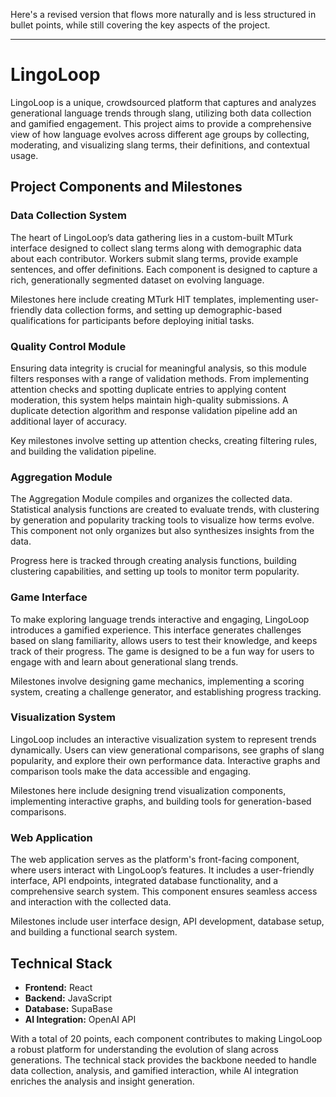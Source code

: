Here's a revised version that flows more naturally and is less structured in bullet points, while still covering the key aspects of the project.

---

# LingoLoop

LingoLoop is a unique, crowdsourced platform that captures and analyzes generational language trends through slang, utilizing both data collection and gamified engagement. This project aims to provide a comprehensive view of how language evolves across different age groups by collecting, moderating, and visualizing slang terms, their definitions, and contextual usage.

## Project Components and Milestones

### Data Collection System

The heart of LingoLoop’s data gathering lies in a custom-built MTurk interface designed to collect slang terms along with demographic data about each contributor. Workers submit slang terms, provide example sentences, and offer definitions. Each component is designed to capture a rich, generationally segmented dataset on evolving language.

Milestones here include creating MTurk HIT templates, implementing user-friendly data collection forms, and setting up demographic-based qualifications for participants before deploying initial tasks.

### Quality Control Module

Ensuring data integrity is crucial for meaningful analysis, so this module filters responses with a range of validation methods. From implementing attention checks and spotting duplicate entries to applying content moderation, this system helps maintain high-quality submissions. A duplicate detection algorithm and response validation pipeline add an additional layer of accuracy.

Key milestones involve setting up attention checks, creating filtering rules, and building the validation pipeline.

### Aggregation Module

The Aggregation Module compiles and organizes the collected data. Statistical analysis functions are created to evaluate trends, with clustering by generation and popularity tracking tools to visualize how terms evolve. This component not only organizes but also synthesizes insights from the data.

Progress here is tracked through creating analysis functions, building clustering capabilities, and setting up tools to monitor term popularity.

### Game Interface

To make exploring language trends interactive and engaging, LingoLoop introduces a gamified experience. This interface generates challenges based on slang familiarity, allows users to test their knowledge, and keeps track of their progress. The game is designed to be a fun way for users to engage with and learn about generational slang trends.

Milestones involve designing game mechanics, implementing a scoring system, creating a challenge generator, and establishing progress tracking.

### Visualization System

LingoLoop includes an interactive visualization system to represent trends dynamically. Users can view generational comparisons, see graphs of slang popularity, and explore their own performance data. Interactive graphs and comparison tools make the data accessible and engaging.

Milestones here include designing trend visualization components, implementing interactive graphs, and building tools for generation-based comparisons.

### Web Application

The web application serves as the platform's front-facing component, where users interact with LingoLoop’s features. It includes a user-friendly interface, API endpoints, integrated database functionality, and a comprehensive search system. This component ensures seamless access and interaction with the collected data.

Milestones include user interface design, API development, database setup, and building a functional search system.

## Technical Stack

- **Frontend:** React
- **Backend:** JavaScript
- **Database:** SupaBase
- **AI Integration:** OpenAI API 

With a total of 20 points, each component contributes to making LingoLoop a robust platform for understanding the evolution of slang across generations. The technical stack provides the backbone needed to handle data collection, analysis, and gamified interaction, while AI integration enriches the analysis and insight generation.
